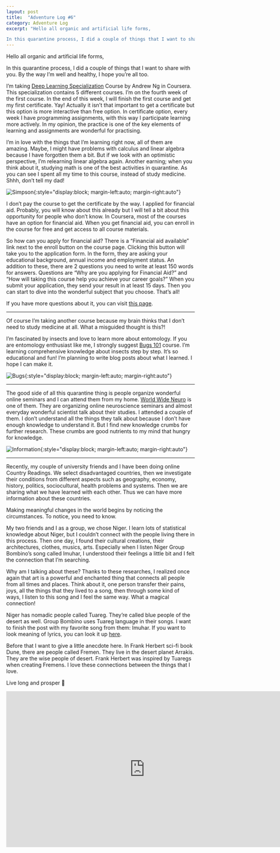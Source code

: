```yaml
---
layout: post
title:  "Adventure Log #6"
category: Adventure Log
excerpt: "Hello all organic and artificial life forms,

In this quarantine process, I did a couple of things that I want to share with you. By the way I’m well and healthy, I hope you’re all too."
---
```


Hello all organic and artificial life forms,

In this quarantine process, I did a couple of things that I want to share with you. By the way I’m well and healthy, I hope you’re all too.

I’m taking [Deep Learning Specialization](https://www.coursera.org/specializations/deep-learning) Course by Andrew Ng in Coursera. This specialization contains 5 different courses. I’m on the fourth week of the first course. In the end of this week, I will finish the first course and get my first certificate. Yay! Actually it isn’t that important to get a certificate but this option is more interactive than free option. In certificate option, every week I have programming assignments, with this way I participate learning more actively. In my opinion, the practice is one of the key elements of learning and assignments are wonderful for practising.

I’m in love with the things that I’m learning right now, all of them are amazing. Maybe, I might have problems with calculus and linear algebra because I have forgotten them a bit. But if we look with an optimistic perspective, I’m relearning linear algebra again. Another earning; when you think about it, studying math is one of the best activities in quarantine. As you can see I spent all my time to this course, instead of study medicine. Shhh, don’t tell my dad!

![Simpson](/aechsparacosm/assets/math_simpson.gif){:style="display:block; margin-left:auto; margin-right:auto"}

I don’t pay the course to get the certificate by the way. I applied for financial aid. Probably, you will know about this already but I will tell a bit about this opportunity for people who don’t know. In Coursera, most of the courses have an option for financial aid. When you get financial aid, you can enroll in the course for free and get access to all course materials.

So how can you apply for financial aid? There is a “Financial aid available” link next to the enroll button on the course page. Clicking this button will take you to the application form. In the form, they are asking your educational background, annual income and employment status. An addition to these, there are 2 questions you need to write at least 150 words for answers. Questions are “Why are you applying for Financial Aid?” and “How will taking this course help you achieve your career goals?” When you submit your application, they send your result in at least 15 days. Then you can start to dive into the wonderful subject that you choose. That’s all!

If you have more questions about it, you can visit [this page](https://learner.coursera.help/hc/en-us/articles/209819033-Apply-for-Financial-Aid-or-a-Scholarship).

-----

Of course I’m taking another course because my brain thinks that I don’t need to study medicine at all. What a misguided thought is this?!

I’m fascinated by insects and love to learn more about entomology. If you are entomology enthusiast like me, I strongly suggest [Bugs 101](https://www.coursera.org/learn/bugs-101) course. I’m learning comprehensive knowledge about insects step by step. It’s so educational and fun! I’m planning to write blog posts about what I learned. I hope I can make it.

![Bugs](/aechsparacosm/assets/bugs.gif){:style="display:block; margin-left:auto; margin-right:auto"}

-----

The good side of all this quarantine thing is people organize wonderful online seminars and I can attend them from my home. [World Wide Neuro](https://www.worldwideneuro.com/) is one of them. They are organizing online neuroscience seminars and almost everyday wonderful scientist talk about their studies. I attended a couple of them. I don’t understand all the things they talk about because I don’t have enough knowledge to understand it. But I find new knowledge crumbs for further research. These crumbs are good nutrients to my mind that hungry for knowledge.

![Information](/aechsparacosm/assets/information.gif){:style="display:block; margin-left:auto; margin-right:auto"}

-----

Recently, my couple of university friends and I have been doing online Country Readings. We select disadvantaged countries, then we investigate their conditions from different aspects such as geography, economy, history, politics, sociocultural, health problems and systems. Then we are sharing what we have learned with each other. Thus we can have more information about these countries.

Making meaningful changes in the world begins by noticing the circumstances. To notice, you need to know.

My two friends and I as a group, we chose Niger. I learn lots of statistical knowledge about Niger, but I couldn’t connect with the people living there in this process. Then one day, I found their cultural creations, their architectures, clothes, musics, arts. Especially when I listen Niger Group Bombino’s song called Imuhar, I understood their feelings a little bit and I felt the connection that I’m searching.

Why am I talking about these? Thanks to these researches, I realized once again that art is a powerful and enchanted thing that connects all people from all times and places. Think about it, one person transfer their pains, joys, all the things that they lived to a song, then through some kind of ways, I listen to this song and I feel the same way. What a magical connection!

Niger has nomadic people called Tuareg. They’re called blue people of the desert as well. Group Bombino uses Tuareg language in their songs. I want to finish the post with my favorite song from them: Imuhar. If you want to look meaning of lyrics, you can look it up [here](https://lyricstranslate.com/en/imuhar-freemen.html).

Before that I want to give a little anecdote here. In Frank Herbert sci-fi book Dune, there are people called Fremen. They live in the desert planet Arrakis. They are the wise people of desert. Frank Herbert was inspired by Tuaregs when creating Fremens. I love these connections between the things that I love.

Live long and prosper 🖖

<iframe style="display:block; margin-right:auto; margin-left:auto" width="740" height="416" src="https://www.youtube.com/embed/69t_zjuD0bM" title="Bombino - Imuhar (acoustic version)" frameborder="0" allow="accelerometer; autoplay; clipboard-write; encrypted-media; gyroscope; picture-in-picture" allowfullscreen></iframe>